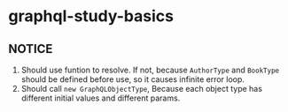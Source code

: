 # graphql-study-basics

## NOTICE
1. Should use funtion to resolve. If not, because `AuthorType` and `BookType` should be defined before use, so it causes infinite error loop.
2. Should call `new GraphQLObjectType`, Because each object type has different initial values and different params.

